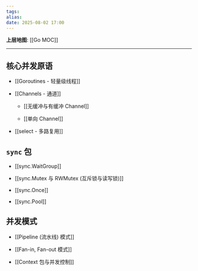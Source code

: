 ```yaml
---
tags: 
alias: 
date: 2025-08-02 17:00
---
```


**上层地图**: [[Go MOC]]

---
## 核心并发原语

- [[Goroutines - 轻量级线程]]

- [[Channels - 通道]]

    - [[无缓冲与有缓冲 Channel]]

    - [[单向 Channel]]

- [[select - 多路复用]]

## `sync` 包

- [[sync.WaitGroup]]

- [[sync.Mutex 与 RWMutex (互斥锁与读写锁)]]

- [[sync.Once]]

- [[sync.Pool]]

## 并发模式

- [[Pipeline (流水线) 模式]]

- [[Fan-in, Fan-out 模式]]

- [[Context 包与并发控制]]